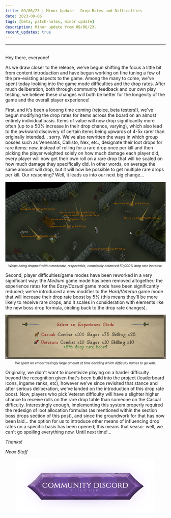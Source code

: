 ```yaml
---
title: 09/06/23 | Minor Update - Drop Rates and Difficulties
date: 2023-09-06
tags: [beta, patch-notes, minor update]
description: Minor update from 09/06/23.
recent_updates: true
---
```


***
<br>
Hey there, everyone!

As we draw closer to the release, we've begun shifting the focus a little bit from content introduction and have begun working on fine tuning a few of the pre-existing aspects to the game. Among the many to come, we've spent today looking into the game mode difficulties and the drop rates. After much deliberation, both through community feedback and our own play testing, we believe these changes will both be better for the longevity of the game and the overall player experience! 

First, and it's been a looong time coming (rejoice, beta testers!), we've begun modifying the drop rates for items across the board on an  almost entirely individual basis. Items of value will now drop significantly more often (up to a 50% increase in their drop chance, varying), which also lead to the awkward discovery of certain items being upwards of 4-5x rarer than originally intended... sorry. We've also rewritten the ways in which group bosses such as Venenatis, Callisto, Nex, etc., designate their loot drops for rare items: now, instead of rolling for a rare drop once per kill and then picking the player weighted solely on how much damage each player did, every player will now get their own roll on a rare drop that will be scaled on how much damage they specifically did. In other words, on average the same amount will drop, but it will now be possible to get multiple rare drops per kill. Our reasoning? Well, it leads us into our next big change...

<div class="spacer-medium"></div>
<center><img src="/assets/img/updates/090623/whips.png"><br>
<em><font size="1">Whips being dropped with a moderate, respectable, completely balanced 50,000% drop rate increase.</font></em></center>
<div class="spacer-medium"></div>

Second, player difficulties/game modes have been reworked in a very significant way: the <em>Medium</em> game mode has been removed altogether; the experience rates for the <em>Easy/Casual</em> game mode have been significantly reduced; we've introduced a new modifier to the <em>Hard/Veteran</em> game mode that will increase their drop rate boost by 5% (this means they'll be more likely to receive rare drops, and it scales in consideration with elements like the new boss drop formula, circling back to the drop rate changes).

<div class="spacer-medium"></div>
<center><img src="/assets/img/updates/090623/rates.png"><br>
<em><font size="1">We spent an embarrassingly large amount of time deciding which difficulty names to go with.</font></em></center>
<div class="spacer-medium"></div>

Originally, we didn't want to incentivize playing on a harder difficulty beyond the recognition given that's been build into the project (leaderboard icons, ingame ranks, etc), however we've since revisited that stance and after serious deliberation, we've landed on the introduction of this drop rate boost. Now, players who pick Veteran difficulty will have a slighter higher chance to receive rolls on the rare drop table than someone on the Casual difficulty. Interestingly enough, implementing this system properly required the redesign of loot allocation formulas (as mentioned within the section boss drops section of this post), and since the groundwork for that has now been laid... the option for us to introduce other means of influencing drop rates on a specific basis has been opened; this means that seaso- well, we can't go spoiling everything now. Until next time!...

<em>Thanks!

<em>Neox Staff<br>

<div class="spacer-medium"></div>
<center><a href="https://discord.com/invite/neoxps"><img src="/assets/img/JoinDiscord.png"></a></center>